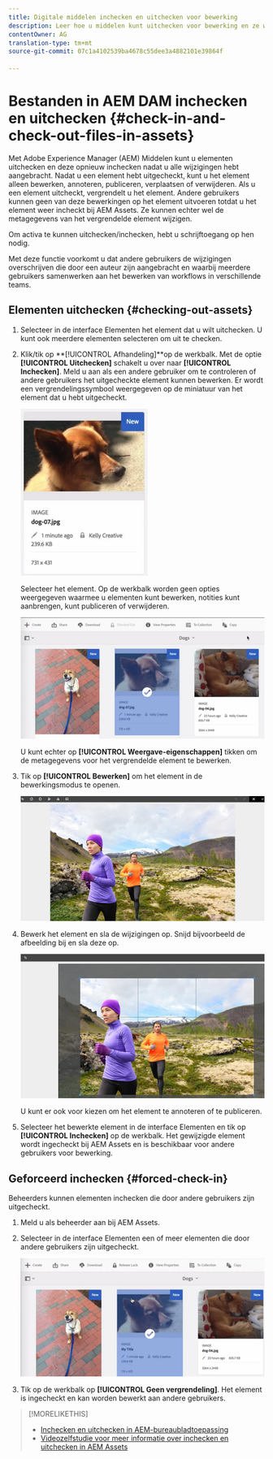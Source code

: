 ```yaml
---
title: Digitale middelen inchecken en uitchecken voor bewerking
description: Leer hoe u middelen kunt uitchecken voor bewerking en ze weer kunt inchecken nadat de wijzigingen zijn voltooid.
contentOwner: AG
translation-type: tm+mt
source-git-commit: 07c1a4102539ba4678c55dee3a4882101e39864f

---
```



# Bestanden in AEM DAM inchecken en uitchecken {#check-in-and-check-out-files-in-assets}

Met Adobe Experience Manager (AEM) Middelen kunt u elementen uitchecken en deze opnieuw inchecken nadat u alle wijzigingen hebt aangebracht. Nadat u een element hebt uitgecheckt, kunt u het element alleen bewerken, annoteren, publiceren, verplaatsen of verwijderen. Als u een element uitcheckt, vergrendelt u het element. Andere gebruikers kunnen geen van deze bewerkingen op het element uitvoeren totdat u het element weer incheckt bij AEM Assets. Ze kunnen echter wel de metagegevens van het vergrendelde element wijzigen.

Om activa te kunnen uitchecken/inchecken, hebt u schrijftoegang op hen nodig.

Met deze functie voorkomt u dat andere gebruikers de wijzigingen overschrijven die door een auteur zijn aangebracht en waarbij meerdere gebruikers samenwerken aan het bewerken van workflows in verschillende teams.

## Elementen uitchecken {#checking-out-assets}

1. Selecteer in de interface Elementen het element dat u wilt uitchecken. U kunt ook meerdere elementen selecteren om uit te checken.
1. Klik/tik op **[!UICONTROL Afhandeling]**op de werkbalk.
Met de optie **[!UICONTROL Uitchecken]** schakelt u over naar **[!UICONTROL Inchecken]**.
Meld u aan als een andere gebruiker om te controleren of andere gebruikers het uitgecheckte element kunnen bewerken. Er wordt een vergrendelingssymbool weergegeven op de miniatuur van het element dat u hebt uitgecheckt.

   ![chlimage_1-471](assets/chlimage_1-471.png)

   Selecteer het element. Op de werkbalk worden geen opties weergegeven waarmee u elementen kunt bewerken, notities kunt aanbrengen, kunt publiceren of verwijderen.

   ![chlimage_1-472](assets/chlimage_1-472.png)

   U kunt echter op **[!UICONTROL Weergave-eigenschappen]** tikken om de metagegevens voor het vergrendelde element te bewerken.

1. Tik op **[!UICONTROL Bewerken]** om het element in de bewerkingsmodus te openen.

   ![chlimage_1-473](assets/chlimage_1-473.png)

1. Bewerk het element en sla de wijzigingen op. Snijd bijvoorbeeld de afbeelding bij en sla deze op.

   ![chlimage_1-474](assets/chlimage_1-474.png)

   U kunt er ook voor kiezen om het element te annoteren of te publiceren.

1. Selecteer het bewerkte element in de interface Elementen en tik op **[!UICONTROL Inchecken]** op de werkbalk. Het gewijzigde element wordt ingecheckt bij AEM Assets en is beschikbaar voor andere gebruikers voor bewerking.

## Geforceerd inchecken {#forced-check-in}

Beheerders kunnen elementen inchecken die door andere gebruikers zijn uitgecheckt.

1. Meld u als beheerder aan bij AEM Assets.
1. Selecteer in de interface Elementen een of meer elementen die door andere gebruikers zijn uitgecheckt.

   ![chlimage_1-476](assets/chlimage_1-476.png)

1. Tik op de werkbalk op **[!UICONTROL Geen vergrendeling]**. Het element is ingecheckt en kan worden bewerkt aan andere gebruikers.

>[!MORELIKETHIS]
>
>* [Inchecken en uitchecken in AEM-bureaubladtoepassing](https://docs.adobe.com/content/help/en/experience-manager-desktop-app/using/using.html#how-app-works2)
>* [Videozelfstudie voor meer informatie over inchecken en uitchecken in AEM Assets](https://docs.adobe.com/content/help/en/experience-manager-learn/assets/collaboration/checkin-checkout-technical-video-understand.html)

